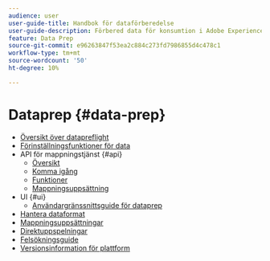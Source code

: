 ```yaml
---
audience: user
user-guide-title: Handbok för dataförberedelse
user-guide-description: Förbered data för konsumtion i Adobe Experience Platform.
feature: Data Prep
source-git-commit: e96263847f53ea2c884c273fd7986855d4c478c1
workflow-type: tm+mt
source-wordcount: '50'
ht-degree: 10%

---
```



# Dataprep {#data-prep}

- [Översikt över datapreflight](home.md)
- [Förinställningsfunktioner för data](functions.md)
- API för mappningstjänst {#api}
   - [Översikt](./api/overview.md)
   - [Komma igång](./api/getting-started.md)
   - [Funktioner](./api/functions.md)
   - [Mappningsuppsättning](./api/mapping-set.md)
- UI {#ui}
   - [Användargränssnittsguide för dataprep](./ui/mapping.md)
- [Hantera dataformat](./data-handling.md)
- [Mappningsuppsättningar](mapping-set.md)
- [Direktuppspelningar](upserts.md)
- [Felsökningsguide](troubleshooting-guide.md)
- [Versionsinformation för plattform](https://www.adobe.com/go/platform-release-notes-en)
